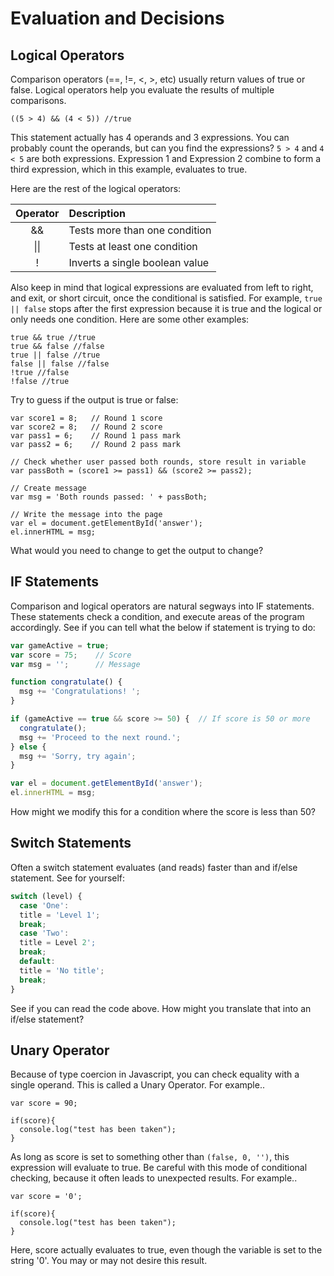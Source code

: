# Evaluation and Decisions

## Logical Operators

Comparison operators (==, !=, <, >, etc) usually return values of true or false. Logical operators help you evaluate the results of multiple comparisons. 

`((5 > 4) && (4 < 5)) //true`

This statement actually has 4 operands and 3 expressions. You can probably count the operands, but can you find the expressions? `5 > 4` and `4 < 5` are both expressions. Expression 1 and Expression 2 combine to form a third expression, which in this example, evaluates to true. 

Here are the rest of the logical operators:

Operator | Description 
:---: | :--- 
&& | Tests more than one condition
\|\| | Tests at least one condition
! | Inverts a single boolean value

Also keep in mind that logical expressions are evaluated from left to right, and exit, or short circuit, once the conditional is satisfied. For example, `true || false` stops after the first expression because it is true and the logical or only needs one condition. Here are some other examples:

```
true && true //true
true && false //false
true || false //true
false || false //false
!true //false
!false //true
```

Try to guess if the output is true or false:

```
var score1 = 8;   // Round 1 score
var score2 = 8;   // Round 2 score
var pass1 = 6;    // Round 1 pass mark
var pass2 = 6;    // Round 2 pass mark

// Check whether user passed both rounds, store result in variable
var passBoth = (score1 >= pass1) && (score2 >= pass2);

// Create message
var msg = 'Both rounds passed: ' + passBoth;

// Write the message into the page
var el = document.getElementById('answer');
el.innerHTML = msg;
```
What would you need to change to get the output to change?

## IF Statements

Comparison and logical operators are natural segways into IF statements. These statements check a condition, and execute areas of the program accordingly. See if you can tell what the below if statement is trying to do:

```javascript
var gameActive = true;
var score = 75;    // Score
var msg = '';      // Message

function congratulate() {
  msg += 'Congratulations! ';
}

if (gameActive == true && score >= 50) {  // If score is 50 or more
  congratulate();
  msg += 'Proceed to the next round.';
} else {
  msg += 'Sorry, try again';
}

var el = document.getElementById('answer');
el.innerHTML = msg;
```

How might we modify this for a condition where the score is less than 50?

## Switch Statements

Often a switch statement evaluates (and reads) faster than and if/else statement. See for yourself:

```javascript
switch (level) {
  case 'One':
  title = 'Level 1';
  break;
  case 'Two':
  title = Level 2';
  break;
  default:
  title = 'No title';
  break;
}
```
See if you can read the code above. How might you translate that into an if/else statement?

## Unary Operator

Because of type coercion in Javascript, you can check equality with a single operand. This is called a Unary Operator. For example..

```
var score = 90;

if(score){
  console.log("test has been taken");
}
```
As long as score is set to something other than `(false, 0, '')`, this expression will evaluate to true. Be careful with this mode of conditional checking, because it often leads to unexpected results. For example..

```
var score = '0';

if(score){
  console.log("test has been taken");
}
```
Here, score actually evaluates to true, even though the variable is set to the string '0'. You may or may not desire this result. 

